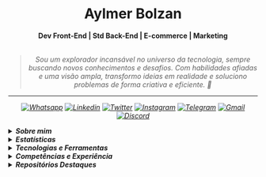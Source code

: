 <h1 align="center"> Aylmer Bolzan </h1>

<div align="center">
<b>Dev Front-End | Std Back-End | E-commerce | Marketing</b>
<br>
<br>

<blockquote>
    <p><i>
        Sou um explorador incansável no universo da tecnologia, sempre buscando novos conhecimentos e desafios. Com habilidades afiadas e uma visão ampla, transformo ideias em realidade e soluciono problemas de forma criativa e eficiente. 🚀
</blockquote>
</div>

---

<div align="center">

[![Whatsapp](https://img.shields.io/badge/WhatsApp-fbfbfb?logo=whatsapp&logoColor=25D366)](https://wa.me/5527998993129)
[![Linkedin](https://img.shields.io/badge/LinkedIn-fbfbfb?logo=linkedin&logoColor=0077B5)](https://www.linkedin.com/in/aylmerbolzan)
[![Twitter](https://img.shields.io/badge/Twitter-fbfbfb?logo=twitter&logoColor=1DA1F2)](https://twitter.com/intent/follow?screen_name=aylmerbolzan)
[![Instagram](https://img.shields.io/badge/Instagram-fbfbfb?logo=instagram&logoColor=E4405F)](https://instagram.com/aylmerbolzan)
[![Telegram](https://img.shields.io/badge/Telegram-fbfbfb?logo=telegram&logoColor=2CA5E0)](https://t.me/aylmerbolzan)
[![Gmail](https://img.shields.io/badge/Gmail-fbfbfb?logo=gmail&logoColor=D14836)](mailto:aylmer.bolzan@gmail.com)
[![Discord](https://img.shields.io/badge/Discord-fbfbfb?logo=discord&logoColor=5865F2)](https://discord.com/users/930384476234743808)

</div>

<p>

<details closed>
<summary><strong>Sobre mim</strong></summary>

---

<div align="right" style="margin:auto">
        <img height="230em" src="https://github-readme-stats.vercel.app/api/top-langs/?username=aylmerbolzan&theme=dracula&custom_title=Linguagens%20que%20mais%20utilizo:"
       alt="Most used languages" align="right">
    </a>
</div>

<span style="color: #79dafa">Olá! Me chamo [**Aylmer Bolzan**](https://www.linkedin.com/in/aylmerbolzan/).

</span><span style="color: #79dafa">Desde muito jovem, sempre fui apaixonado por tecnologia e disposto a explorar novos desafios, alcançando assim voos longínquos

</span><span style="color: #79dafa">Ao longo dos anos, tive a oportunidade de trabalhar com profissionais incríveis e me aprofundar em diversas áreas da tecnologia, o que me permitiu adquirir habilidades valiosas a uma visão ampla sobre o assunto.

</span><span style="color: #79dafa">Tenho experiência com desenvolvimento front-end e estou aprofundando os conhecimentos em back-end. Já atuei nas áreas de business intelligence, e-commerce, marketing e design, tendo colaborado com grandes equipes.

</span><span style="color: #79dafa">Atualmente trabalho na E&L Produções de Software como Programador JR, estou em formação no curso de Desenvolvimento de Sistemas Web, pelo IFES e Act!on e no curso de Front End da Oracle Next Education, pela Oracle e Alura.</span>

</details>

<details closed>
<summary><strong>Estatísticas</strong></summary>
<div align="center">
<br>
<div style="display: flex; align-items: flex-start; gap: 10px; justify-content: center;">
  <img src="https://github-stats-alpha.vercel.app/api?username=aylmerbolzan&cc=2A2E36&tc=78d6f6&ic=fe6e95&bc=fff" alt="Profile" width="52%">
  <img src="https://github-readme-stats.vercel.app/api/wakatime?username=aylmerbolzan&theme=dracula&hide=text,git,other,xml&langs_count=6&custom_title=Desenvolvido%20essa%20semana:" alt="Wakatime Stats" width="46%">
</div>
<br>
<div style="display: flex; align-items: flex-start; gap: 10px; justify-content: center;">
  <img src="https://github-readme-streak-stats.herokuapp.com/?user=aylmerbolzan&theme=dracula&locale=pt_BR&fire=79DAFA&currStreakNum=fff&sideLabels=79DAFA" alt="Streaks" width="49%">
  <img src="https://github-readme-stats.vercel.app/api?username=aylmerbolzan&show_icons=true&theme=dracula&custom_title=Status%20do%20GitHub:" alt="Github Stats" width="46%">
</div>
<br>
<div style="display: flex; align-items: flex-start; gap: 10px; justify-content: center;">
  <img src="http://github-profile-summary-cards.vercel.app/api/cards/most-commit-language?username=aylmerbolzan&theme=dracula" alt="Top Language by Commit" width="40%">
  <img src="http://github-profile-summary-cards.vercel.app/api/cards/repos-per-language?username=aylmerbolzan&theme=dracula" alt="Top Language by Repo" width="40%">
</div>
<br>
<div style="display: flex; align-items: flex-start; gap: 10px; justify-content: center;">
  <img src="https://github-readme-activity-graph.cyclic.app/graph?username=aylmerbolzan&bg_color=red&color=bd93f9&line=78d6f6&point=fff&area=true&custom_title=Gr%C3%A1fico%20de%20Contribui%C3%A7%C3%B5es%20Mensais:&hide_border=true" alt="Top Contribuition Graph" width="95%">
</div>
<br>
<div style="display: flex; align-items: flex-start; gap: 10px; justify-content: center;">
  <img src="http://github-profile-summary-cards.vercel.app/api/cards/profile-details?username=aylmerbolzan&theme=dracula" alt="Details" width="60%">
  <img src="http://github-profile-summary-cards.vercel.app/api/cards/productive-time?username=aylmerbolzan&theme=dracula&utcOffset=-3" alt="Commits" width="29%">
</div>
<br>
<div style="display: flex; align-items: flex-start; gap: 10px; justify-content: center;">
  <img src="https://github-profile-trophy.vercel.app/?username=aylmerbolzan&theme=dracula&margin-w=15&margin-h=15" alt="Trophy" width="90%">
</div>
</a>
<br>
</div>
</details>

<details closed>
<summary><strong> Tecnologias e Ferramentas</strong></summary>
<br>

#### • Linguagens, Frameworks e Libraries

---

![HTML5](https://img.shields.io/badge/HTML5-d84924?style=for-the-badge&logo=html5&logoColor=white)
![CSS3](https://img.shields.io/badge/CSS3-2449d8?style=for-the-badge&logo=css3&logoColor=white)
![Bootstrap](https://img.shields.io/badge/Bootstrap-6d11ea?style=for-the-badge&logo=bootstrap&logoColor=white)
![Tailwind](https://img.shields.io/badge/Tailwind-35b3eb?style=for-the-badge&logo=tailwind-css&logoColor=white)
![React](https://img.shields.io/badge/React-2a2c2e?style=for-the-badge&logo=react&logoColor=61dafb)
![JavaScript](https://img.shields.io/badge/JavaScript-ead41c?style=for-the-badge&logo=javascript&logoColor=323330)
![JSON](https://img.shields.io/badge/json-303030?style=for-the-badge&logo=json&logoColor=white)
![Markdown](https://img.shields.io/badge/Markdown-000000?style=for-the-badge&logo=markdown&logoColor=white)
![Java](https://custom-icon-badges.demolab.com/badge/-Java-a11015?style=for-the-badge&logo=java&logoColor=white)
![Node.JS](https://custom-icon-badges.demolab.com/badge/-Node.js-679e58?style=for-the-badge&logo=node.js&logoColor=white)
![NPM](https://img.shields.io/badge/NPM-c13534?style=for-the-badge&logo=npm&logoColor=white)
![Axios](https://img.shields.io/badge/Axios-5527d8?style=for-the-badge&logo=axios&logoColor=white)
![Git](https://img.shields.io/badge/Git-e44c30?style=for-the-badge&logo=git&logoColor=white)

<br>

#### • IDEs, Databases e Recursos

---

![Visual Studio Code](https://img.shields.io/badge/Visual_Studio_Code-0073c2?style=for-the-badge&logo=visual%20studio%20code&logoColor=white)
![Prettier](https://img.shields.io/badge/Prettier-192931?style=for-the-badge&logo=prettier)
![Replit](https://img.shields.io/badge/replit-f26207?style=for-the-badge&logo=replit&logoColor=white)
![Eclipse](https://img.shields.io/badge/Eclipse-2d1e53?style=for-the-badge&logo=eclipse&logoColor=white)
![Github](https://img.shields.io/badge/Github-181717?style=for-the-badge&logo=github&logoColor=white)
![Github Pages](https://img.shields.io/badge/GitHub%20Pages-c3c3c3?style=for-the-badge&logo=github&logoColor=black)
![DBeaver](https://custom-icon-badges.demolab.com/badge/-DBeaver-8b7463?style=for-the-badge&logo=dbeaver&logoColor=white)
![PostgreSQL](https://img.shields.io/badge/PostgreSQL-30628a?style=for-the-badge&logo=postgresql&logoColor=white)
![Notepad++](https://img.shields.io/badge/Notepad++-b0d579.svg?style=for-the-badge&logo=notepad%2B%2B&logoColor=black)

<br>

#### • Analytics

---

![Google Analytics](https://img.shields.io/badge/Google%20Analytics-e97600?style=for-the-badge&logo=google%20analytics&logoColor=white)
![Google Looker](https://img.shields.io/badge/Google%20Looker-3f7ee8?style=for-the-badge&logo=looker&logoColor=white)
![Hotjar](https://img.shields.io/badge/hotjar-f24755?style=for-the-badge&logo=hotjar&logoColor=white)
![Wappalyzer](https://img.shields.io/badge/Wappalyzer-4208a4?style=for-the-badge&logo=wappalyzer&logoColor=white)
![Wakatime](https://img.shields.io/badge/WakaTime-000000?style=for-the-badge&logo=WakaTime&logoColor=white)
![Similar Web](https://img.shields.io/badge/Similar%20Web-092540?style=for-the-badge&logo=similarweb&logoColor=f28f00)

<br>

#### • Design

---

![Photoshop](https://img.shields.io/badge/Adobe%20Photoshop-001c33?style=for-the-badge&logo=Adobe%20Photoshop)
![Illustrator](https://img.shields.io/badge/Adobe%20Illustrator-632801?style=for-the-badge&logo=adobe%20illustrator)
![Figma](https://img.shields.io/badge/Figma-FFF?style=for-the-badge&logo=figma)
![Lightroom](https://img.shields.io/badge/Adobe%20Lightroom-001c33?style=for-the-badge&logo=Adobe%20Lightroom)
![After Effects](https://img.shields.io/badge/Adobe%20after%20affects-9a9aff?style=for-the-badge&logo=Adobe%20after%20effects&logoColor=37306f)
![Premiere](https://img.shields.io/badge/Adobe%20Premiere-280031?style=for-the-badge&logo=Adobe%20Premiere%20Pro)
![Canva](https://img.shields.io/badge/Canva-%2300C4CC.svg?&style=for-the-badge&logo=Canva&logoColor=white)
![Sketch Up](https://img.shields.io/badge/Sketch%20up-0951a0?style=for-the-badge&logo=sketchup&logoColor=white)
![IconFinder](https://custom-icon-badges.demolab.com/badge/IconFinder-1A1B1F?style=for-the-badge&logo=iconfinder&logoColor=white)
![Pexels](https://img.shields.io/badge/Pexels-4ea69a?style=for-the-badge&logo=pexels&logoColor=white)
![Unsplash](https://img.shields.io/badge/Unsplash-000000?style=for-the-badge&logo=unsplash&logoColor=white)
![Elementor](https://img.shields.io/badge/Elementor-8b0038?style=for-the-badge&logo=elementor&logoColor=white)
![Google Fonts](https://img.shields.io/badge/Google%20Fonts-1a73e8?style=for-the-badge&logo=googlefonts&logoColor=white)
![Imgur](https://img.shields.io/badge/Imgur-1baf69?style=for-the-badge&logo=imgur&logoColor=white)

<br>

#### • E-commerce e Marketing

---

![Magento](https://img.shields.io/badge/Magento-e65e20?style=for-the-badge&logo=magento&logoColor=white)
![Google Tag Manager](https://img.shields.io/badge/Google%20Tag%20Manager-83abeb?style=for-the-badge&logo=googletagmanager&logoColor=white)
![Google Page Speed Insights](https://img.shields.io/badge/Google%20PageSpeed%20Insights-d7d7d7?style=for-the-badge&logo=PageSpeedInsights)
![Facebook Ads](https://custom-icon-badges.demolab.com/badge/-Facebook%20Ads-1777f4?style=for-the-badge&logo=facebook&logoColor=white)
![Google Ads](https://custom-icon-badges.demolab.com/badge/-Google%20Ads-5a5e63?style=for-the-badge&logo=googleads)
![Google Search Console](https://img.shields.io/badge/Google%20Search%20Console-dd4b39?style=for-the-badge&logo=googlesearchconsole&logoColor=white)
![Google My Business](https://img.shields.io/badge/Google%20My%20Business-4683e8?style=for-the-badge&logo=googlemybusiness&logoColor=white)
![Wordpress](https://img.shields.io/badge/Wordpress-1f6f93?style=for-the-badge&logo=wordpress&logoColor=white)
![Yoast](https://img.shields.io/badge/Yoast-9d2666?style=for-the-badge&logo=yoast)
![Wix](https://img.shields.io/badge/Wix-1c1c1a?style=for-the-badge&logo=wix&logoColor=ecbc35)
![Joomla](https://img.shields.io/badge/Joomla-184170?style=for-the-badge&logo=joomla&logoColor=74b740)
![Blogger](https://img.shields.io/badge/Blogger-f25320?style=for-the-badge&logo=blogger&logoColor=white)
![Medium](https://img.shields.io/badge/Medium-12100E?style=for-the-badge&logo=medium&logoColor=white)
![RSS](https://img.shields.io/badge/RSS-ea7d20?style=for-the-badge&logo=rss&logoColor=white)

<br>

#### • Email Marketing

---

![Zoho Campaigns](https://img.shields.io/badge/Zoho%20Campaigns-d82325?style=for-the-badge&logo=zoho&logoColor=white)
![RD Station](https://img.shields.io/badge/RD%20Station-273b63?style=for-the-badge&logo=rider&logoColor=white)
![Mailchimp](https://img.shields.io/badge/Mailchimp-FFE01B?style=for-the-badge&logo=mailchimp&logoColor=black)

<br>

#### • Office

---

![Google Sheets](https://img.shields.io/badge/Google%20Sheets-1f9c5f?style=for-the-badge&logo=google-sheets&logoColor=white)
![ChatGPT](https://img.shields.io/badge/Chat%20GPT-6ea194?style=for-the-badge&logo=openai&logoColor=white)
![Miro](https://img.shields.io/badge/Miro-F7C922?style=for-the-badge&logo=Miro&logoColor=050036)
![TypeForm](https://custom-icon-badges.demolab.com/badge/TypeForm-262627?style=for-the-badge&logo=typeform&logoColor=white)
![Trello](https://img.shields.io/badge/Trello-0073b5?style=for-the-badge&logo=trello&logoColor=white)
![Opera GX](https://img.shields.io/badge/Opera%20GX-e11b22?style=for-the-badge&logo=opera&logoColor=white)
![Google Keep](https://img.shields.io/badge/Google%20Keep-FFBB00?style=for-the-badge&logo=googlekeep&logoColor=black)
![Prezi](https://img.shields.io/badge/Prezi-2f7af2?style=for-the-badge&logo=prezi&logoColor=white)
![Excel](https://img.shields.io/badge/Microsoft_Excel-00562e?style=for-the-badge&logo=microsoft-excel&logoColor=white)
![PowerPoint](https://img.shields.io/badge/Microsoft_PowerPoint-c54122?style=for-the-badge&logo=microsoft-powerpoint&logoColor=white)
![World](https://img.shields.io/badge/Microsoft_Word-285190?style=for-the-badge&logo=microsoft-word&logoColor=white)

</details>

<details closed>
<summary><strong>Competências e Experiência</strong></summary>

<br>

#### • Qualificação Profissional

---

<br>

[<img align="left" height="94px" width="94px" style="margin-right: 10px;" src="https://media.licdn.com/dms/image/C4E0BAQGI_YnHhL-kYQ/company-logo_200_200/0/1624298243414?e=1688601600&v=beta&t=BawDw-AtNiwftlSio0Q7rtFnuyN6OCENmkmp_NYaKhk"/>](https://www.el.com.br)

**Programador Júnior** \
[**EL Produções de Software**](https://www.el.com.br) • Mar. 2023 - Atualmente \
Ferramentas & Tecnologias: `GWT`, `Java`, `React`, `PostgreSQL`, `Eclipse`, `DBeaver`, `Trello`, `outras...`

<br/>

[<img align="left" height="94px" width="94px" style="margin-right: 10px;" src="https://media.licdn.com/dms/image/C4E0BAQEYt7YwS1nv2g/company-logo_100_100/0/1559007355250?e=1688601600&v=beta&t=911lSXnynk5GDy3sjlCpfPFKa7pJN4030fkFHX_yBcA"/>](https://www.salvia.eco.br)

**Co-Founder & CMO** \
[**SALVIA - Cosméticos Naturais**](https://www.salvia.eco.br) • Ago. 2018 - Fev. 2023 \
Ferramentas & Tecnologias: `Tray Commerce`, `Google Ads`, `Facebook Ads`, `Taboola Ads`, `Zoho Campaigns`, `outras...`

<br/>

[<img align="left" height="94px" width="94px" style="margin-right: 10px;" src="https://media.licdn.com/dms/image/C4D0BAQHQxXnfVcHljw/company-logo_100_100/0/1519915450900?e=1688601600&v=beta&t=fFkbJPDLHuQiBdY5t7Ch0ZD4xmKuWYntH1yKZW1AbsI"/>](https://www.cpaps.com.br)

**Coordenador de E-commerce** \
[**CPAPS - Terapia do Sono**](https://www.cpaps.com.br) • Dez. 2017 - Mai. 2021 \
Ferramentas & Tecnologias: `Magento`, `Google Analytics`, `Hotjar`, `Google Tag Manager`, `RD Station`, `outras...`

<br/>

#### • Qualificação Acadêmica

---

<br>

[<img align="left" height="94px" width="94px" style="margin-right: 10px;" src="https://media.licdn.com/dms/image/D4E0BAQHYCgYovUuPtQ/company-logo_100_100/0/1665755678671?e=1688601600&v=beta&t=pXPsK9NXBKjmpWEeE8jR6Ai9eqe78pBQgRbihFcRSJI"/>](https://www.oracle.com/br/education/oracle-next-education/)

**Formação em Programação | T4** \
[**Oracle Next Education**](https://www.oracle.com/br/education/oracle-next-education/)

<details><summary>Credenciais e Certificados:</summary>
<br>

- [Formação Iniciante em Programação](https://cursos.alura.com.br/degree/certificate/a0cfcba8-2812-4edc-b48a-efff8c4bf9d9)
- [Git e GitHub: Controle e Compartilhamento de Código](https://cursos.alura.com.br/certificate/c631e3f3-50fc-4215-a002-1ef851f9be61)
- [JavaScript e HTML: Desenvolvimento de Jogo e Prática de Lógica de Programação](https://cursos.alura.com.br/certificate/e55a9862-4ca1-4018-9060-a6de6f170fff)
- [CSS Flexbox: Posicionamento de Elementos na Tela](https://cursos.alura.com.br/certificate/82b9cb2f-0082-4c43-98b1-57ed81fcdad9)
- [HTML5 e CSS3: Avançando no CSS](https://cursos.alura.com.br/certificate/58353d6f-ad6e-4a2a-a668-96776e805561)
- [HTML5 e CSS3: Formulários e Tabelas](https://cursos.alura.com.br/certificate/630d826f-3391-4575-a74c-9618738df000)
- [HTML5 e CSS3: Posicionamento, Listas e Navegação](https://cursos.alura.com.br/certificate/c6f1d50f-500d-4766-81ff-356403e181ea)
- [HTML5 e CSS3: Criando uma Página da Web](https://cursos.alura.com.br/certificate/eda0050a-773d-4a05-b1be-ac3b6fa2dd04)
</details>

<br>

[<img align="left" height="94px" width="94px" style="margin-right: 10px;" src="https://media.licdn.com/dms/image/C4E0BAQFND8qfsi3rQQ/company-logo_100_100/0/1544613582138?e=1688601600&v=beta&t=nLbgfjSbkJE86SUdDnmdpxc3GQfXR46BCzbAbCSdw3o"/>](https://reprograme-se.org.br)

**Desenvolvimento de Sistemas Web** \
[**IFES - Instituto Federal do Espírito Santo**](https://reprograme-se.org.br)

<details><summary>Credenciais e Certificados:</summary>
<br>

- FIC 1 - Programação básica de aplicativos web - Front-end
- FIC 2 - Programação com JavaScript e o Framework Node.JS - Back-end
</details>

<br>

[<img align="left" height="94px" width="94px" style="margin-right: 10px;" src="https://media.licdn.com/dms/image/C4D0BAQFZJvD-Y5Yn3A/company-logo_100_100/0/1678298915912?e=1689206400&v=beta&t=bMHuKFpLvIDM8cdMgL8Vq_rCPDLBPbocs_8oQ96yrhM"/>](https://www.ecommercebrasil.com.br)

**E-commerce Brasil** \
[**ECBR**](https://www.ecommercebrasil.com.br)

<details><summary>Credenciais e Certificados:</summary>
<br>

- [Imersão em Gestão de E-commerce](https://credencial.imasters.com.br/certificados/imprimir_do_evento/b93a105e78e400ada7acfe6facb4911c64c0da91)
- [Big Solution Customer Experience](https://drive.google.com/file/d/1kR6MAvFcxYAgDqZhSFaAYABzxWvXQsf2/view?usp=sharing)
- [The Future of E-Commerce - Edição Logística](https://drive.google.com/file/d/12TJjmBV21yqhe0w5drID2MkkcDekReWR/view?usp=sharing)
- [Fórum E-Commerce Brasil 2018](https://drive.google.com/file/d/1XkNNTnjdLs4Q87UE5HxpQvY2QaySnzFx/view?usp=sharing)
- [Fórum E-Commerce Brasil 2019](https://drive.google.com/file/d/1pQwnHjqAwBE8WPV8aVSf8dYN-YCg_2q8/view)
- [Fórum E-Commerce Brasil 2020](https://drive.google.com/file/d/13dER-Tqd3uYZY2Xp1FytGmBHRn3Fisye/view?usp=sharing)
</details>

<br>

[<img align="left" height="94px" width="94px" style="margin-right: 10px;" src="https://media.licdn.com/dms/image/C4D0BAQF1i87nX_hHtQ/company-logo_100_100/0/1529087979779?e=1688601600&v=beta&t=f9QSXi4dAHzBu4Accl60td8xb5nK76tgxruzPf2PbRc"/>](https://www.internetinnovation.com.br)

**Digital Business School** \
[**Internet Innovation**](https://www.internetinnovation.com.br)

<details><summary>Credenciais e Certificados:</summary>
<br>

- [Google Analytics](https://drive.google.com/file/d/1P-Z66UMp9YMgzf9VA8I0izHoRIbS8f1f/view?usp=sharing)
- [Google Tag Manager](https://drive.google.com/file/d/1h-WnEhZLK52uvDq4tGbJJ0YfEzqSNGTz/view?usp=sharing)
- [Google Ads](https://drive.google.com/file/d/11BKDo2HeS1WoFWQvaRe9J6XupADM3YfZ/view?usp=sharing)
</details>

<br>

[<img align="left" height="94px" width="94px" style="margin-right: 10px;" src="https://media.licdn.com/dms/image/C510BAQG5CX7RTbHDnw/company-logo_100_100/0/1570094150727?e=1688601600&v=beta&t=NvZm3mg73xmjmlAnpN_Sj15xE3grwPfm2zOEIPjL3Cg"/>](https://analytics.google.com/analytics/academy/)

**Google Analytics for Business** \
[**Google Analytics Academy**](https://analytics.google.com/analytics/academy/)

<details><summary>Credenciais e Certificados:</summary>
<br>

- [Advanced Google Analytics](https://analytics.google.com/analytics/academy/certificate/47Pg7Vo3Rcaw50I4U-bnHQ)
- [Introduction to Data Studio](https://analytics.google.com/analytics/academy/certificate/B51fnXmkRIuewI72gr3KRg)
- [Google Analytics for Beginners](https://analytics.google.com/analytics/academy/certificate/U5jc3Yl3SxeKXoMxDSNWxQ)
</details>

<br>


[<img align="left" height="94px" width="94px" style="margin-right: 10px;" src="https://media.licdn.com/dms/image/C4D0BAQFPN3qN2GxsZQ/company-logo_100_100/0/1519891641082?e=1689206400&v=beta&t=5VAwqqlxnmUKZMslq7wy0Ezxjqwbvdm8w7GSZqOB9qc"/>](https://www.rockcontent.com.br)

**Data Science Academy** \
[**DSA**](https://www.rockcontent.com.br)

<details><summary>Credenciais e Certificados:</summary>
<br>

- [Introdução à Ciência de Dados 3.0](https://drive.google.com/file/d/1u5r_QVBqor5MV-8dZcAcnJkxc-68oYqE/view?usp=sharing)
- [Big Data Fundamentos 3.0](https://drive.google.com/file/d/1TnPpdJjtrkWWqPwkMn6vOvlFp9m42Gzt/view?usp=sharing)
</details>

<br>


[<img align="left" height="94px" width="94px" style="margin-right: 10px;" src="https://media.licdn.com/dms/image/C4E0BAQGbusoFOj-Rtw/company-logo_100_100/0/1632142630240?e=1689206400&v=beta&t=tXLBptoJgf-Sn7mh1ufbJ0CKQzFnSNhCT189scb2fpE"/>](https://www.rockcontent.com.br)

**Rock University** \
[**Rock Content**](https://www.rockcontent.com.br)

<details><summary>Credenciais e Certificados:</summary>
<br>

- [Conversion Rate Optimization (CRO)](https://drive.google.com/file/d/1IlNjXgsnwP8cFR0qIOjtA7bC7abcWGp6/view?usp=sharing)
- [Branding](https://drive.google.com/file/d/1ZEtnuetVjLW8ClUXfPSky2Rh3TACUt3w/view?usp=sharing)
</details>

<br>


[<img align="left" height="94px" width="94px" style="margin-right: 10px;" src="https://media.licdn.com/dms/image/C4D0BAQEA1ODG7FHa2g/company-logo_100_100/0/1606827888043?e=1689206400&v=beta&t=EGYLHphTOe7nsx0l8cjTHkqTWvipsAP-BUTE60HDpjE"/>](https://www.rdstation.com.br)

**RD University** \
[**RD Station**](https://www.rdstation.com.br)

<details><summary>Credenciais e Certificados:</summary>
<br>

- [Aprofundamento em Email Marketing e Automação](https://drive.google.com/file/d/1dVF8AmjTFD0sQrn8gTF45L_bTY0_Y2Lx/view?usp=sharing)
</details>

<br>

</details>

<details closed>


<summary><strong>Repositórios Destaques</strong></summary>
<br>
<div align="center">

<div style="display: flex; align-items: flex-start; gap: 10px; justify-content: center;">
  <a href="https://github.com/aylmerbolzan/1-Hackaton-Reprograme-se"><img src="https://github-readme-stats.vercel.app/api/pin/?username=aylmerbolzan&repo=1-Hackaton-Reprograme-se&theme=dracula" alt="Hackaton" ></a>
  <a href="https://github.com/aylmerbolzan/As-Aventuras-de-Maite"><img src="https://github-readme-stats.vercel.app/api/pin/?username=aylmerbolzan&repo=As-Aventuras-de-Maite&theme=dracula" alt="As Aventuras de Maitê" ></a>
</div>
<div style="display: flex; align-items: flex-start; gap: 10px; justify-content: center;">
  <a href="https://github.com/aylmerbolzan/devNotes"><img src="https://github-readme-stats.vercel.app/api/pin/?username=aylmerbolzan&repo=devNotes&theme=dracula" alt="devNotes"></a>
  <a href="https://github.com/aylmerbolzan/Calculadora-de-IMC"><img src="https://github-readme-stats.vercel.app/api/pin/?username=aylmerbolzan&repo=Calculadora-de-IMC&theme=dracula" alt="Calculadora de IMC"></a>
</div>
<div style="display: flex; align-items: flex-start; gap: 10px; justify-content: center;">
  <a href="https://github.com/aylmerbolzan/NLW.Rocketseat.10-Copa-2022"><img src="https://github-readme-stats.vercel.app/api/pin/?username=aylmerbolzan&repo=NLW.Rocketseat.10-Copa-2022&theme=dracula" alt="NLW 10"></a>
  <a href="https://github.com/aylmerbolzan/NLW.Rocketseat.11-Setup-2023"><img src="https://github-readme-stats.vercel.app/api/pin/?username=aylmerbolzan&repo=NLW.Rocketseat.11-Setup-2023&theme=dracula" alt="NLW 11"></a>
</div>
</div>
</details>
